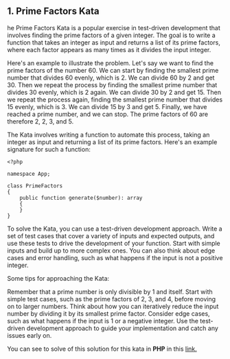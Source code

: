 
## 1. Prime Factors Kata

he Prime Factors Kata is a popular exercise in test-driven development that involves finding the prime factors of a given integer. The goal is to write a function that takes an integer as input and returns a list of its prime factors, where each factor appears as many times as it divides the input integer.

Here's an example to illustrate the problem. Let's say we want to find the prime factors of the number 60. We can start by finding the smallest prime number that divides 60 evenly, which is 2. We can divide 60 by 2 and get 30. Then we repeat the process by finding the smallest prime number that divides 30 evenly, which is 2 again. We can divide 30 by 2 and get 15. Then we repeat the process again, finding the smallest prime number that divides 15 evenly, which is 3. We can divide 15 by 3 and get 5. Finally, we have reached a prime number, and we can stop. The prime factors of 60 are therefore 2, 2, 3, and 5.

The Kata involves writing a function to automate this process, taking an integer as input and returning a list of its prime factors. Here's an example signature for such a function:

```
<?php

namespace App;

class PrimeFactors
{
    public function generate($number): array
    {
    }
}
```

To solve the Kata, you can use a test-driven development approach. Write a set of test cases that cover a variety of inputs and expected outputs, and use these tests to drive the development of your function. Start with simple inputs and build up to more complex ones. You can also think about edge cases and error handling, such as what happens if the input is not a positive integer.

Some tips for approaching the Kata:

Remember that a prime number is only divisible by 1 and itself.
Start with simple test cases, such as the prime factors of 2, 3, and 4, before moving on to larger numbers.
Think about how you can iteratively reduce the input number by dividing it by its smallest prime factor.
Consider edge cases, such as what happens if the input is 1 or a negative integer.
Use the test-driven development approach to guide your implementation and catch any issues early on.

You can see to solve of this solution for this kata in **PHP** in this [link.](../php/tests/PrimeFactorsTest.php)
